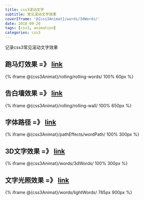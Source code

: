 ```yaml
---
title: css3滚动文字
subtitle: 常见滚动文字效果
coverIframe: '@{css3Animat}/words/3dWords/'
date: 2018-09-20
tags: [css3, animation]
categories: css3
---
```

记录css3常见滚动文字效果
<!--more-->

## 跑马灯效果 =》 [link](@{css3Animat}/rolling/rolling-words/)
{% iframe @{css3Animat}/rolling/rolling-words/ 100% 60px %}

## 告白墙效果 =》 [link](@{css3Animat}/rolling/rolling-wall/)
{% iframe @{css3Animat}/rolling/rolling-wall/ 100% 650px %}

## 字体路径 =》 [link](@{css3Animat}/pathEffects/wordPath/)
{% iframe @{css3Animat}/pathEffects/wordPath/ 100% 300px %}

## 3D文字效果 =》 [link](@{css3Animat}/words/3dWords/)
{% iframe @{css3Animat}/words/3dWords/ 100% 300px %}

## 文字光照效果 =》 [link](@{css3Animat}/words/lightWords/)
{% iframe @{css3Animat}/words/lightWords/ 765px 900px %}